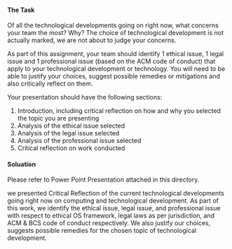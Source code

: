 #### The Task ####
Of all the technological developments going on right now, what concerns your team the most? Why?  The choice of technological development is not actually marked, we are not about to judge your concerns. 

As part of this assignment, your team should identify 1 ethical issue, 1 legal issue and 1 professional issue (based on the ACM code of conduct) that apply to your technological development or technology. You will need to be able to justify your choices, suggest possible remedies or mitigations and also critically reflect on them.

Your presentation should have the following sections: 

1.    Introduction, including critical reflection on how and why you selected the topic you are presenting
2.    Analysis of the ethical issue selected
3.    Analysis of the legal issue selected
4.    Analysis of the professional issue selected
5.    Critical reflection on work conducted



#### Soluation ####
Please refer to Power Point Presentation attached in this directory.

we presented Critical Reflection of the current technological developments going right now on computing and technological development.
As part of this work, we identify the ethical issue, legal issue, and professional issue with respect to ethical OS framework, legal laws as per jurisdiction, and ACM & BCS code of conduct respectively.
We also justify our choices, suggests possible remedies for the chosen topic of technological development.
